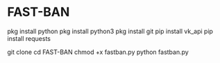 # FAST-BAN

pkg install python
pkg install python3
pkg install git
pip install vk_api
pip install requests

git clone 
cd FAST-BAN
chmod +x fastban.py
python fastban.py


